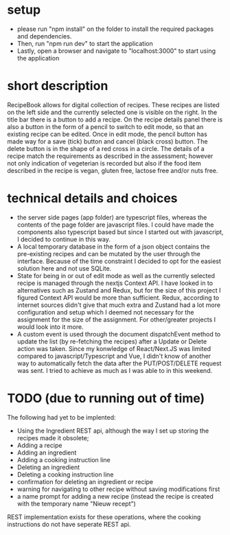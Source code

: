 # setup

* please run "npm install" on the folder to install the required packages and dependencies.
* Then, run "npm run dev" to start the application
* Lastly, open a browser and navigate to "localhost:3000" to start using the application


# short description

RecipeBook allows for digital collection of recipes. These recipes are listed on the left side and the currently selected one is visible on the right.
In the title bar there is a button to add a recipe. On the recipe details panel there is also a button in the form of a pencil to switch to edit mode, so that an existing recipe can be edited.
Once in edit mode, the pencil button has made way for a save (tick) button and cancel (black cross) button. The delete button is in the shape of a red cross in a circle.
The details of a recipe match the requirements as described in the assessment; however not only indication of vegeterian is recorded but also if the food item described in the recipe is vegan, gluten free, lactose free  and/or nuts free.


# technical details and choices

* the server side pages (app folder) are typescript files, whereas the contents of the page folder are javascript files. I could have made the components also typescript based but since I started out with javascript, I decided to continue in this way.
* A local temporary database in the form of a json object contains the pre-existing recipes and can be mutated by the user through the interface. Because of the time constraint I decided to opt for the easiest solution here and not use SQLite.
* State for being in or out of edit mode as well as the currently selected recipe is managed through the nextjs Context API. I have looked in to alternatives such as Zustand and Redux, but for the size of this project I figured Context API  would be more than sufficient. Redux, according to internet sources didn't give that much extra and Zustand had a lot more configuration and setup which I deemed not necessary for the assignment for the size of the assignment. For other/greater projects I would look into it more.
* A custom event is used through the document dispatchEvent method to update the list (by re-fetching the recipes) after a Update or Delete action was taken. Since my konwledge of React/Next.JS was limited compared to javascript/Typescript and Vue, I didn't know of another way to automatically fetch the data after the PUT/POST/DELETE request was sent. I tried to achieve as much as I was able to in this weekend.


# TODO (due to running out of time)

The following had yet to be implented:
* Using the Ingredient REST api, although the way I set up storing the recipes made it obsolete;
* Adding a recipe
* Adding an ingredient
* Adding a cooking instruction line
* Deleting an ingredient
* Deleting a cooking instruction line
* confirmation for deleting an ingredient or recipe
* warning for navigating to other recipe without saving modifications first
* a name prompt for adding a new recipe (instead the recipe is created with the temporary name "Nieuw recept")

REST implementation exists for these operations, where the cooking instructions do not have seperate REST api.